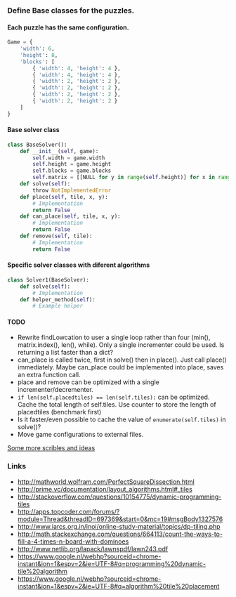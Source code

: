 ### Define Base classes for the puzzles.

#### Each puzzle has the same configuration.
```python
Game = {
	'width': 6,
	'height': 8,
	'blocks': [
		{ 'width': 4, 'height': 4 },
		{ 'width': 4, 'height': 4 },
		{ 'width': 2, 'height': 2 },
		{ 'width': 2, 'height': 2 },
		{ 'width': 2, 'height': 2 },
		{ 'width': 2, 'height': 2 }
	]
}
```

#### Base solver class
```python
class BaseSolver():
	def __init__(self, game):
		self.width = game.width
		self.height = game.height
		self.blocks = game.blocks
		self.matrix = [[NULL for y in range(self.height)] for x in range(self.width)]
	def solve(self):
		throw NotImplementedError
	def place(self, tile, x, y):
		# Implementation
		return False
	def can_place(self, tile, x, y):
		# Implementation
		return False
	def remove(self, tile):
		# Implementation
		return False
```

#### Specific solver classes with diferent algorithms
```python
class Solver1(BaseSolver):
	def solve(self):
		# Implementation
	def helper_method(self):
		# Example helper
```

#### TODO
- Rewrite findLowcation to user a single loop rather than four (min(), matrix.index(), len(), while). Only a single incrementer could be used. Is returning a list faster than a dict?  
- can_place is called twice, first in solve() then in place(). Just call place() immediately. Maybe can_place could be implemented into place, saves an extra function call.  
- place and remove can be optimized with a single incrementer/decrementer.  
- `if len(self.placedtiles) == len(self.tiles):` can be optimized. Cache the total length of self.tiles. Use counter to store the length of placedtiles (benchmark first)
- Is it faster/even possible to cache the value of `enumerate(self.tiles)` in solve()?
- Move game configurations to external files.

[Some more scribles and ideas](./theories.md)

### Links
- http://mathworld.wolfram.com/PerfectSquareDissection.html
- http://prime.vc/documentation/layout_algorithms.html#_tiles
- http://stackoverflow.com/questions/10154775/dynamic-programming-tiles
- http://apps.topcoder.com/forums/?module=Thread&threadID=697369&start=0&mc=19#msgBody1327576
- http://www.iarcs.org.in/inoi/online-study-material/topics/dp-tiling.php
- http://math.stackexchange.com/questions/664113/count-the-ways-to-fill-a-4-times-n-board-with-dominoes
- http://www.netlib.org/lapack/lawnspdf/lawn243.pdf
- https://www.google.nl/webhp?sourceid=chrome-instant&ion=1&espv=2&ie=UTF-8#q=programming%20dynamic-tile%20algorithm
- https://www.google.nl/webhp?sourceid=chrome-instant&ion=1&espv=2&ie=UTF-8#q=algorithm%20tile%20placement
